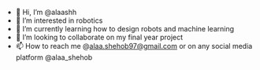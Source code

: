 - 👋 Hi, I’m @alaashh
- 👀 I’m interested in robotics
- 🌱 I’m currently learning how to design robots and machine learning
- 💞️ I’m looking to collaborate on my final year project 
- 📫 How to reach me @alaa.shehob97@gmail.com or on any social media platform @alaa_shehob

<!---
alaashh/alaashh is a ✨ special ✨ repository because its `README.md` (this file) appears on your GitHub profile.
You can click the Preview link to take a look at your changes.
--->
